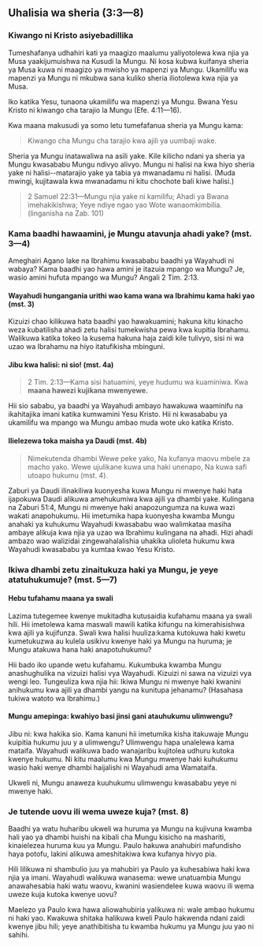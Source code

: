 ## Uhalisia wa sheria (3:3—8)

### Kiwango ni Kristo asiyebadillika

Tumeshafanya udhahiri kati ya maagizo maalumu yaliyotolewa kwa njia ya Musa yaakijumuishwa na Kusudi la Mungu. Ni kosa kubwa kuifanya sheria ya Musa kuwa ni maagizo ya mwisho ya mapenzi ya Mungu. Ukamilifu wa mapenzi ya Mungu ni mkubwa sana kuliko sheria iliotolewa kwa njia ya Musa.

Iko katika Yesu, tunaona ukamilifu wa mapenzi ya Mungu. Bwana Yesu Kristo ni kiwango cha tarajio la Mungu (Efe. 4:11—16).

Kwa maana makusudi ya somo letu tumefafanua sheria ya Mungu kama:

> Kiwango cha Mungu cha tarajio kwa ajili ya uumbaji wake.

Sheria ya Mungu inatawaliwa na asili yake. Kile kilicho ndani ya sheria ya Mungu kwasababu Mungu ndivyo alivyo. Mungu ni halisi na kwa hiyo sheria yake ni halisi--matarajio yake ya tabia ya mwanadamu ni halisi. (Muda mwingi, kujitawala kwa mwanadamu ni kitu chochote bali kiwe halisi.)

> 2 Samuel 22:31—Mungu njia yake ni kamilifu; Ahadi ya Bwana imehakikishwa; Yeye ndiye ngao yao Wote wanaomkimbilia. (linganisha na Zab. 101)

### Kama baadhi hawaamini, je Mungu atavunja ahadi yake? (mst. 3—4)

Ameghairi Agano lake na Ibrahimu kwasababu baadhi ya Wayahudi ni wabaya? Kama baadhi yao hawa amini je itazuia mpango wa Mungu? Je, wasio amini hufuta mpango wa Mungu? Angali 2 Tim. 2:13.

#### Wayahudi hungangania urithi wao kama wana wa Ibrahimu kama haki yao (mst. 3)

Kizuizi chao kilikuwa hata baadhi yao hawakuamini; hakuna kitu kinacho weza kubatilisha ahadi zetu halisi tumekwisha pewa kwa kupitia Ibrahamu. Walikuwa katika tokeo la kusema hakuna haja zaidi kile tulivyo, sisi ni wa uzao wa Ibrahamu na hiyo itatufikisha mbinguni.

#### Jibu kwa halisi: ni sio! (mst. 4a)

> 2 Tim. 2:13—Kama sisi hatuamini, yeye hudumu wa kuaminiwa. Kwa **maana hawezi kujikana mwenyewe.**

Hii sio sababu, ya baadhi ya Wayahudi ambayo hawakuwa waaminifu na ikahitajika imani katika kumwamini Yesu Kristo. Hii ni kwasababu ya ukamilifu wa mpango wa Mungu ambao muda wote uko katika Kristo.

#### Ilielezewa toka maisha ya Daudi (mst. 4b)

> Nimekutenda dhambi Wewe peke yako, Na kufanya maovu mbele za macho yako. Wewe ujulikane kuwa una haki unenapo, Na kuwa safi utoapo hukumu (mst. 4).

Zaburi ya Daudi ilinakiliwa kuonyesha kuwa Mungu ni mwenye haki hata ijapokuwa Daudi alikuwa amehukumiwa kwa ajili ya dhambi yake. Kulingana na Zaburi 51:4, Mungu ni mwenye haki anapozungumza na kuwa wazi wakati anapohukumu. Hii imetumika hapa kuonyesha kwamba Mungu anahaki ya kuhukumu Wayahudi kwasababu wao walimkataa masiha ambaye alikuja kwa njia ya uzao wa Ibrahimu kulingana na ahadi. Hizi ahadi ambazo wao walizidai zingewahalalishia uhakika ulioleta hukumu kwa Wayahudi kwasababu ya kumtaa kwao Yesu Kristo.

### Ikiwa dhambi zetu zinaitukuza haki ya Mungu, je yeye atatuhukumuje? (mst. 5—7)

#### Hebu tufahamu maana ya swali

Lazima tutegemee kwenye mukitadha kutusaidia kufahamu maana ya swali hili. Hii imetolewa kama maswali mawili katika kifungu na kimerahisishwa kwa ajili ya kujifunza. Swali kwa halisi huuliza:kama kutokuwa haki kwetu kumetukuzwa au kulela usikivu kwenye haki ya Mungu na huruma; je Mungu atakuwa hana haki anapotuhukumu?

Hii bado iko upande wetu kufahamu. Kukumbuka kwamba Mungu anashughulika na vizuizi halisi vya Wayahudi. Kizuizi ni sawa na vizuizi vya wengi leo. Tungeuliza kwa njia hii: Ikiwa Mungu ni mwenye haki kwanini anihukumu kwa ajili ya dhambi yangu na kunitupa jehanamu? (Hasahasa tukiwa watoto wa Ibrahimu.)

#### Mungu amepinga: kwahiyo basi jinsi gani atauhukumu ulimwengu?

Jibu ni: kwa hakika sio. Kama kanuni hii imetumika kisha itakuwaje Mungu kuipitia hukumu juu y a ulimwengu? Ulimwengu hapa unalelewa kama mataifa. Wayahudi walikuwa bado wanajaribu kujitolea udhuru kutoka kwenye hukumu. Ni kitu maalumu kwa Mungu mwenye haki kuhukumu wasio haki wenye dhambi haijalishi ni Wayahudi ama Wamataifa.

Ukweli ni, Mungu anaweza kuuhukumu ulimwengu kwasababu yeye ni mwenye haki.

### Je tutende uovu ili wema uweze kuja? (mst. 8)

Baadhi ya watu huharibu ukweli wa huruma ya Mungu na kujivuna kwamba hali yao ya dhambi huishi na kibali cha Mungu kisicho na mashariti, kinaielezea huruma kuu ya Mungu. Paulo hakuwa anahubiri mafundisho haya potofu, lakini alikuwa ameshitakiwa kwa kufanya hivyo pia.

Hili lilikuwa ni shambulio juu ya mahubiri ya Paulo ya kuhesabiwa haki kwa njia ya imani. Wayahudi walikuwa wanasema: wewe unatuambia Mungu anawahesabia haki watu waovu, kwanini wasiendelee kuwa waovu ili wema uweze kuja kutoka kwenye uovu?

Maelezo ya Paulo kwa hawa aliowahubiria yalikuwa ni: wale ambao hukumu ni haki yao. Kwakuwa shitaka halikuwa kweli Paulo hakwenda ndani zaidi kwenye jibu hili; yeye anathibitisha tu kwamba hukumu ya Mungu juu yao ni sahihi.
